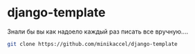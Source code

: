# django-template
Знали бы вы как надоело каждый раз писать все вручную....

```bash
git clone https://github.com/minikaccel/django-template
```
